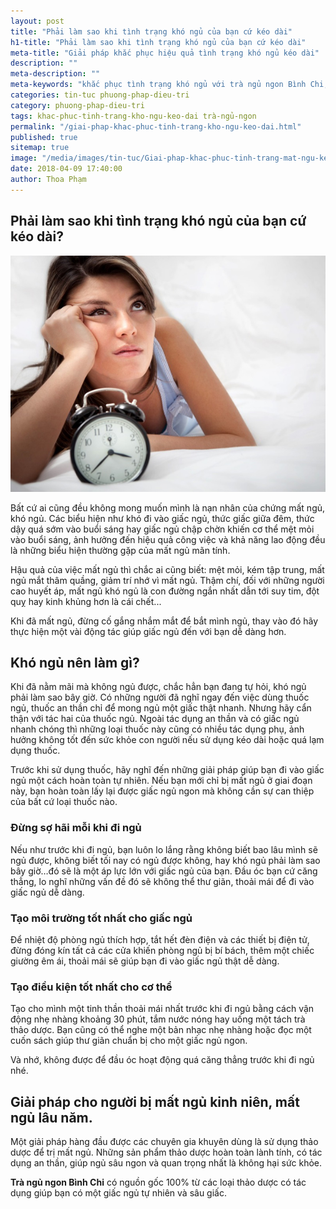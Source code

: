 ```yaml
---
layout: post
title: "Phải làm sao khi tình trạng khó ngủ của bạn cứ kéo dài"
h1-title: "Phải làm sao khi tình trạng khó ngủ của bạn cứ kéo dài"
meta-title: "Giải pháp khắc phục hiệu quả tình trạng khó ngủ kéo dài"
description: ""
meta-description: ""
meta-keywords: "khắc phục tình trạng khó ngủ với trà ngủ ngon Bình Chi, trà ngủ ngon"
categories: tin-tuc phuong-phap-dieu-tri
category: phuong-phap-dieu-tri
tags: khac-phuc-tinh-trang-kho-ngu-keo-dai trà-ngủ-ngon
permalink: "/giai-phap-khac-phuc-tinh-trang-kho-ngu-keo-dai.html"
published: true
sitemap: true
image: "/media/images/tin-tuc/Giai-phap-khac-phuc-tinh-trang-mat-ngu-keo-dai.jpg"
date: 2018-04-09 17:40:00
author: Thoa Phạm
---
```


## Phải làm sao khi tình trạng khó ngủ của bạn cứ kéo dài?

<img src="/media/images/tin-tuc/Giai-phap-khac-phuc-tinh-trang-mat-ngu-keo-dai.jpg" alt="trà ngủ ngon bình chi" class="responsive-img lazy"> 

Bất cứ ai cũng đều không mong muốn mình là nạn nhân của chứng mất ngủ, khó ngủ. Các biểu hiện như khó đi vào giấc ngủ, thức giấc giữa đêm, thức dậy quá sớm vào buổi sáng hay giấc ngủ chập chờn khiến cơ thể mệt mỏi vào buổi sáng, ảnh hưởng đến hiệu quả công việc và khả năng lao động đều là những biểu hiện thường gặp của mất ngủ mãn tính.

Hậu quả của việc mất ngủ thì chắc ai cũng biết: mệt mỏi, kém tập trung, mất ngủ mắt thâm quầng, giảm trí nhớ vì mất ngủ. Thậm chí, đối với những người cao huyết áp, mất ngủ khó ngủ là con đường ngắn nhất dẫn tới suy tim, đột quỵ hay kinh khủng hơn là cái chết...

Khi đã mất ngủ, đừng cố gắng nhắm mắt để bắt mình ngủ, thay vào đó hãy thực hiện một vài động tác giúp giấc ngủ đến với bạn dễ dàng hơn.

## Khó ngủ nên làm gì?

Khi đã nằm mãi mà không ngủ được, chắc hẳn bạn đang tự hỏi, khó ngủ phải làm sao bây giờ. Có những người đã nghĩ ngay đến việc dùng thuốc ngủ, thuốc an thần chỉ để mong ngủ một giấc thật nhanh. Nhưng hãy cẩn thận với tác hai của thuốc ngủ. Ngoài tác dụng an thần và có giấc ngủ nhanh chóng thì những loại thuốc này cũng có nhiều tác dụng phụ, ảnh hưởng không tốt đến sức khỏe con người nếu sử dụng kéo dài hoặc quá lạm dụng thuốc.

Trước khi sử dụng thuốc, hãy nghĩ đến những giải pháp giúp bạn đi vào giấc ngủ một cách hoàn toàn tự nhiên. Nếu bạn mới chỉ bị mất ngủ ở giai đoạn này, bạn hoàn toàn lấy lại được giấc ngủ ngon mà không cần sự can thiệp của bất cứ loại thuốc nào.

### Đừng sợ hãi mỗi khi đi ngủ

Nếu như trước khi đi ngủ, bạn luôn lo lắng rằng không biết bao lâu mình sẽ ngủ được, không biết tối nay có ngủ được không, hay khó ngủ phải làm sao bây giờ…đó sẽ là một áp lực lớn với giấc ngủ của bạn. Đầu óc bạn cứ căng thẳng, lo nghĩ những vấn đề đó sẽ không thể thư giãn, thoải mái để đi vào giấc ngủ dễ dàng.

### Tạo môi trường tốt nhất cho giấc ngủ

Để nhiệt độ phòng ngủ thích hợp, tắt hết đèn điện và các thiết bị điện tử, đừng đóng kín tất cả các cửa khiến phòng ngủ bị bí bách, thêm một chiếc giường êm ái, thoải mái sẽ giúp bạn đi vào giấc ngủ thật dễ dàng.

### Tạo điều kiện tốt nhất cho cơ thể

Tạo cho mình một tinh thần thoải mái nhất trước khi đi ngủ bằng cách vận động nhẹ nhàng khoảng 30 phút, tắm nước nóng hay uống một tách trà thảo dược. Bạn cũng có thể nghe một bản nhạc nhẹ nhàng hoặc đọc một cuốn sách giúp thư giãn chuẩn bị cho một giấc ngủ ngon.

Và nhớ, không được để đầu óc hoạt động quá căng thẳng trước khi đi ngủ nhé.

## Giải pháp cho người bị mất ngủ kinh niên, mất ngủ lâu năm.

Một giải pháp hàng đầu được các chuyên gia khuyên dùng là sử dụng thảo dược để trị mất ngủ. Những sản phẩm thảo dược hoàn toàn lành tính, có tác dụng an thần, giúp ngủ sâu ngon và quan trọng nhất là không hại sức khỏe.

**Trà ngủ ngon Bình Chi** có nguồn gốc 100% từ các loại thảo dược có tác dụng giúp bạn có một giấc ngủ tự nhiên và sâu giấc.

